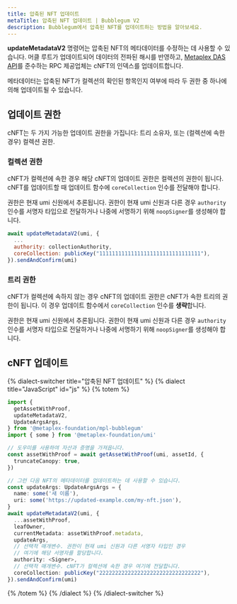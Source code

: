 ```yaml
---
title: 압축된 NFT 업데이트
metaTitle: 압축된 NFT 업데이트 | Bubblegum V2
description: Bubblegum에서 압축된 NFT를 업데이트하는 방법을 알아보세요.
---
```


**updateMetadataV2** 명령어는 압축된 NFT의 메타데이터를 수정하는 데 사용할 수 있습니다. 머클 루트가 업데이트되어 데이터의 전파된 해시를 반영하고, [Metaplex DAS API](https://github.com/metaplex-foundation/digital-asset-standard-api)를 준수하는 RPC 제공업체는 cNFT의 인덱스를 업데이트합니다.

메타데이터는 압축된 NFT가 컬렉션의 확인된 항목인지 여부에 따라 두 권한 중 하나에 의해 업데이트될 수 있습니다.

## 업데이트 권한

cNFT는 두 가지 가능한 업데이트 권한을 가집니다: 트리 소유자, 또는 (컬렉션에 속한 경우) 컬렉션 권한.

### 컬렉션 권한

cNFT가 컬렉션에 속한 경우 해당 cNFT의 업데이트 권한은 컬렉션의 권한이 됩니다. cNFT를 업데이트할 때 업데이트 함수에 `coreCollection` 인수를 전달해야 합니다.

권한은 현재 umi 신원에서 추론됩니다. 권한이 현재 umi 신원과 다른 경우 `authority` 인수를 서명자 타입으로 전달하거나 나중에 서명하기 위해 `noopSigner`를 생성해야 합니다.

```js
await updateMetadataV2(umi, {
  ...
  authority: collectionAuthority,
  coreCollection: publicKey("11111111111111111111111111111111"),
}).sendAndConfirm(umi)
```

### 트리 권한

cNFT가 컬렉션에 속하지 않는 경우 cNFT의 업데이트 권한은 cNFT가 속한 트리의 권한이 됩니다. 이 경우 업데이트 함수에서 `coreCollection` 인수를 **생략**합니다.

권한은 현재 umi 신원에서 추론됩니다. 권한이 현재 umi 신원과 다른 경우 `authority` 인수를 서명자 타입으로 전달하거나 나중에 서명하기 위해 `noopSigner`를 생성해야 합니다.

## cNFT 업데이트

{% dialect-switcher title="압축된 NFT 업데이트" %}
{% dialect title="JavaScript" id="js" %}
{% totem %}

```ts
import {
  getAssetWithProof,
  updateMetadataV2,
  UpdateArgsArgs,
} from '@metaplex-foundation/mpl-bubblegum'
import { some } from '@metaplex-foundation/umi'

// 도우미를 사용하여 자산과 증명을 가져옵니다.
const assetWithProof = await getAssetWithProof(umi, assetId, {
  truncateCanopy: true,
})

// 그런 다음 NFT의 메타데이터를 업데이트하는 데 사용할 수 있습니다.
const updateArgs: UpdateArgsArgs = {
  name: some('새 이름'),
  uri: some('https://updated-example.com/my-nft.json'),
}
await updateMetadataV2(umi, {
  ...assetWithProof,
  leafOwner,
  currentMetadata: assetWithProof.metadata,
  updateArgs,
  // 선택적 매개변수. 권한이 현재 umi 신원과 다른 서명자 타입인 경우
  // 여기에 해당 서명자를 할당합니다.
  authority: <Signer>,
  // 선택적 매개변수. cNFT가 컬렉션에 속한 경우 여기에 전달합니다.
  coreCollection: publicKey("22222222222222222222222222222222"),
}).sendAndConfirm(umi)
```

{% /totem %}
{% /dialect %}
{% /dialect-switcher %}